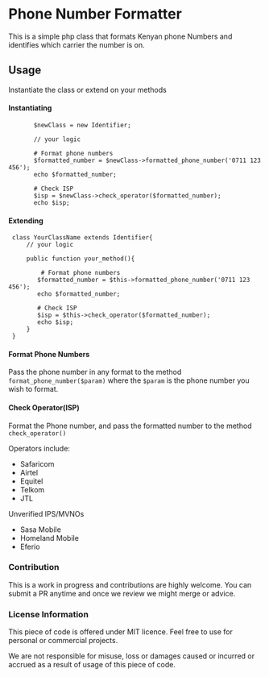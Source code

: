 # Phone Number Formatter
This is a simple php class that formats Kenyan phone Numbers and identifies which carrier the number is on.

## Usage
Instantiate the class or extend on your methods
#### Instantiating
 ```<?php
        $newClass = new Identifier;

        // your logic

        # Format phone numbers
        $formatted_number = $newClass->formatted_phone_number('0711 123 456');
        echo $formatted_number;

        # Check ISP
        $isp = $newClass->check_operator($formatted_number);
        echo $isp;
```
#### Extending
```<?php
 class YourClassName extends Identifier{
     // your logic

     public function your_method(){

         # Format phone numbers
        $formatted_number = $this->formatted_phone_number('0711 123 456');
        echo $formatted_number;

        # Check ISP
        $isp = $this->check_operator($formatted_number);
        echo $isp;
     }
 }

```
#### Format Phone Numbers
Pass the phone number in any format to the method ```format_phone_number($param)``` where the ```$param``` is the phone number you wish to format.

#### Check Operator(ISP)
Format the Phone number, and pass the formatted number to the method ```check_operator()```

Operators include:
- Safaricom
- Airtel
- Equitel
- Telkom
- JTL

Unverified IPS/MVNOs
- Sasa Mobile
- Homeland Mobile
- Eferio

### Contribution
This is a work in progress and contributions are highly welcome. You can submit a PR anytime and once we review we might merge or advice.

### License Information
This piece of code is offered under MIT licence. Feel free to use for personal or commercial projects.

We are not responsible for misuse, loss or damages caused or incurred or accrued as a result of usage of this piece of code.
